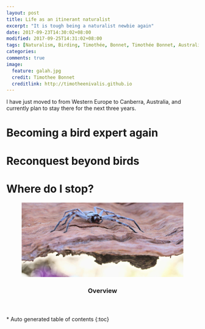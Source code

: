 ```yaml
---
layout: post
title: Life as an itinerant naturalist
excerpt: "It is tough being a naturalist newbie again"
date: 2017-09-23T14:30:02+08:00
modified: 2017-09-25T14:31:02+08:00
tags: [Naturalism, Birding, Timothée, Bonnet, Timothée Bonnet, Australia, Birds, birdwatching, orchids, insects, herpethology, reptiles, amphibians, mammals, flowers, outside, outdoor]
categories:
comments: true
image:
  feature: galah.jpg
  credit: Timothee Bonnet
  creditlink: http://timotheenivalis.github.io
---
```


I have just moved to from Western Europe to Canberra, Australia, and currently plan to stay there for the next three years.

# Becoming a bird expert again

# Reconquest beyond birds

# Where do I stop?

<figure>
  <img src="/images/HuntmanSpider.jpg">
</figure>


<section id="table-of-contents" class="toc">
  <header>
    <h3>Overview</h3>
  </header>
<div id="drawer" markdown="1">
*  Auto generated table of contents
{:toc}
</div>
</section><!-- /#table-of-contents -->
